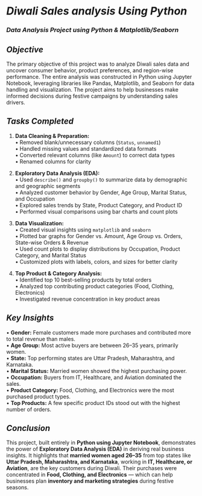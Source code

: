 # ***Diwali Sales analysis Using Python***   
### ***Data Analysis Project using Python & Matplotlib/Seaborn***  

## ***Objective***  
The primary objective of this project was to analyze Diwali sales data and uncover consumer behavior, product preferences, and region-wise performance. The entire analysis was constructed in Python using Jupyter Notebook, leveraging libraries like Pandas, Matplotlib, and Seaborn for data handling and visualization. The project aims to help businesses make informed decisions during festive campaigns by understanding sales drivers.  

## ***Tasks Completed***  
1. **Data Cleaning & Preparation:**    
   • Removed blank/unnecessary columns (`Status`, `unnamed1`)    
   • Handled missing values and standardized data formats    
   • Converted relevant columns (like `Amount`) to correct data types    
   • Renamed columns for clarity
   
3. **Exploratory Data Analysis (EDA):**  
   • Used `describe()` and `groupby()` to summarize data by demographic and geographic segments  
   • Analyzed customer behavior by Gender, Age Group, Marital Status, and Occupation    
   • Explored sales trends by State, Product Category, and Product ID    
   • Performed visual comparisons using bar charts and count plots    

4. **Data Visualization:**  
   • Created visual insights using `matplotlib` and `seaborn`    
   • Plotted bar graphs for Gender vs. Amount, Age Group vs. Orders, State-wise Orders & Revenue    
   • Used count plots to display distributions by Occupation, Product Category, and Marital Status    
   • Customized plots with labels, colors, and sizes for better clarity   

5. **Top Product & Category Analysis:**  
   • Identified top 10 best-selling products by total orders    
   • Analyzed top contributing product categories (Food, Clothing, Electronics)    
   • Investigated revenue concentration in key product areas    
 
## ***Key Insights***    
• **Gender:** Female customers made more purchases and contributed more to total revenue than males.   
• **Age Group:** Most active buyers are between 26–35 years, primarily women.    
• **State:** Top performing states are Uttar Pradesh, Maharashtra, and Karnataka.    
• **Marital Status:** Married women showed the highest purchasing power.    
• **Occupation:** Buyers from IT, Healthcare, and Aviation dominated the sales.    
• **Product Category:** Food, Clothing, and Electronics were the most purchased product types.    
• **Top Products:** A few specific product IDs stood out with the highest number of orders.  

## ***Conclusion***  
This project, built entirely in **Python using Jupyter Notebook**, demonstrates the power of **Exploratory Data Analysis (EDA)** in deriving real business insights. It highlights that **married women aged 26–35** from top states like **Uttar Pradesh, Maharashtra, and Karnataka**, working in **IT, Healthcare, or Aviation**, are the key customers during Diwali. Their purchases were concentrated in **Food, Clothing, and Electronics** — which can help businesses plan **inventory and marketing strategies** during festive seasons.  

